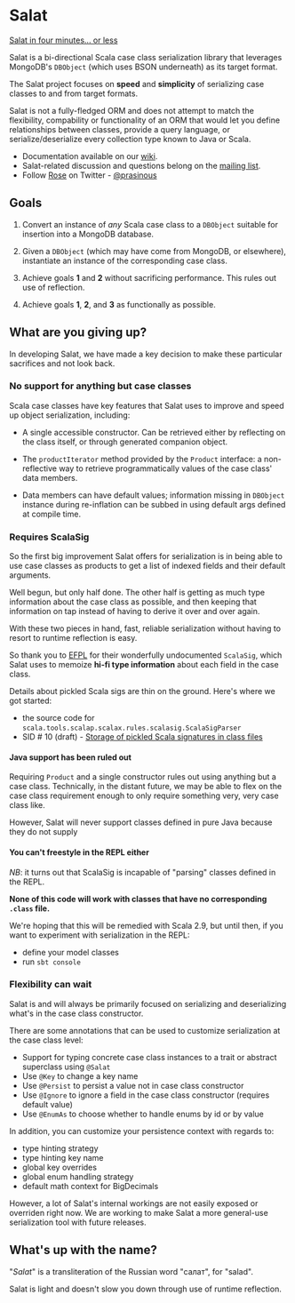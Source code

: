 # Salat

[Salat in four minutes... or less][lightning-talk]

Salat is a bi-directional Scala case class serialization library that leverages
MongoDB's `DBObject` (which uses BSON underneath) as its target format.

The Salat project focuses on **speed** and **simplicity** of serializing case classes to and from target formats.

Salat is not a fully-fledged ORM and does not attempt to match the flexibility, compability or functionality of an ORM
that would let you define relationships between classes, provide a query language, or serialize/deserialize every collection
type known to Java or Scala.

- Documentation available on our [wiki][wiki].
- Salat-related discussion and questions belong on the [mailing list][mailing-list].
- Follow [Rose][rktoomey] on Twitter - [@prasinous][rkt-twitter]

## Goals

1. Convert an instance of *any* Scala case class to a `DBObject`
suitable for insertion into a MongoDB database.

2. Given a `DBObject` (which may have come from MongoDB, or
elsewhere), instantiate an instance of the corresponding case class.

3. Achieve goals **1** and **2** without sacrificing performance. This rules out use of reflection.

4. Achieve goals **1**, **2**, and **3** as functionally as possible.

## What are you giving up?

In developing Salat, we have made a key decision to make these particular sacrifices and not look back.

### No support for anything but case classes

Scala case classes have key features that Salat uses to improve and speed up object serialization, including:

- A single accessible constructor. Can be retrieved either by reflecting on the class itself, or through generated companion
  object.

- The `productIterator` method provided by the `Product` interface: a non-reflective way to retrieve
  programmatically values of the case class' data members.

- Data members can have default values; information missing in
  `DBObject` instance during re-inflation can be subbed in using
  default args defined at compile time.

### Requires ScalaSig

So the first big improvement Salat offers for serialization is in being able to use case classes as products to get a
list of indexed fields and their default arguments.

Well begun, but only half done.  The other half is getting as much type information about the case class as possible, and
then keeping that information on tap instead of having to derive it over and over again.

With these two pieces in hand, fast, reliable serialization without having to resort to runtime reflection is easy.

So thank you to [EFPL][efpl] for their wonderfully undocumented `ScalaSig`, which Salat uses to memoize **hi-fi type
information** about each field in the case class.

Details about pickled Scala sigs are thin on the ground.  Here's where we got started:

- the source code for `scala.tools.scalap.scalax.rules.scalasig.ScalaSigParser`
- SID # 10 (draft) - [Storage of pickled Scala signatures in class files][sid10]

#### Java support has been ruled out

Requiring `Product` and a single constructor rules out using anything but a case class.  Technically, in the distant future,
we may be able to flex on the case class requirement enough to only require something very, very case class like.

However, Salat will never support classes defined in pure Java because they do not supply

#### You can't freestyle in the REPL either

*NB*: it turns out that ScalaSig is incapable of "parsing" classes defined in the REPL.

 **None of this code will work with classes that have no corresponding `.class` file.**

 We're hoping that this will be remedied with Scala 2.9, but until then, if you want to experiment with serialization in the REPL:
 - define your model classes
 - run `sbt console`

### Flexibility can wait

Salat is and will always be primarily focused on serializing and deserializing what's in the case class constructor.

There are some annotations that can be used to customize serialization at the case class level:

- Support for typing concrete case class instances to a trait or abstract superclass using `@Salat`
- Use `@Key` to change a key name
- Use `@Persist` to persist a value not in case class constructor
- Use `@Ignore` to ignore a field in the case class constructor (requires default value)
- Use `@EnumAs` to choose whether to handle enums by id or by value

In addition, you can customize your persistence context with regards to:

 - type hinting strategy
 - type hinting key name
 - global key overrides
 - global enum handling strategy
 - default math context for BigDecimals

However, a lot of Salat's internal workings are not easily exposed or overriden right now.  We are working to make Salat
a more general-use serialization tool with future releases.


## What's up with the name?

"*Salat*" is a transliteration of the Russian word "салат", for
"salad".

Salat is light and doesn't slow you down through use of runtime reflection.

[wiki]: https://github.com/novus/salat/wiki
[mailing-list]: http://groups.google.com/group/scala-salat
[lightning-talk]: http://repo.novus.com/salat-presentation
[rkt-twitter]: http://twitter.com/prasinous
[rktoomey]: https://github.com/rktoomey
[efpl]: http://www.epfl.ch/
[sid10]: http://www.scala-lang.org/sid/10